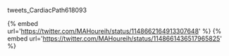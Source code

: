 tweets_CardiacPath618093

{% embed url='https://twitter.com/MAHoureih/status/1148662164913307648' %}
{% embed url='https://twitter.com/MAHoureih/status/1148661436517965825' %}
